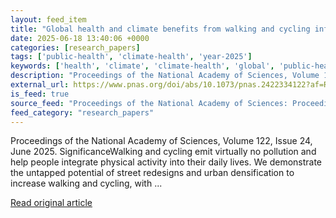 ```yaml
---
layout: feed_item
title: "Global health and climate benefits from walking and cycling infrastructure"
date: 2025-06-18 13:40:06 +0000
categories: [research_papers]
tags: ['public-health', 'climate-health', 'year-2025']
keywords: ['health', 'climate', 'climate-health', 'global', 'public-health', 'year-2025']
description: "Proceedings of the National Academy of Sciences, Volume 122, Issue 24, June 2025"
external_url: https://www.pnas.org/doi/abs/10.1073/pnas.2422334122?af=R
is_feed: true
source_feed: "Proceedings of the National Academy of Sciences: Proceedings of the National Academy of Sciences: Table of Contents"
feed_category: "research_papers"
---
```


Proceedings of the National Academy of Sciences, Volume 122, Issue 24, June 2025. SignificanceWalking and cycling emit virtually no pollution and help people integrate physical activity into their daily lives. We demonstrate the untapped potential of street redesigns and urban densification to increase walking and cycling, with ...

[Read original article](https://www.pnas.org/doi/abs/10.1073/pnas.2422334122?af=R)

